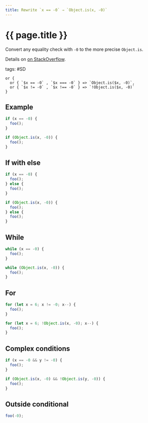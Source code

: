 ```yaml
---
title: Rewrite `x == -0` ⇒ `Object.is(x, -0)`
---
```


# {{ page.title }}

Convert any equality check with `-0` to the more precise `Object.is`.

Details on [on StackOverflow](https://stackoverflow.com/questions/7223359/are-0-and-0-the-same).

tags: #SD

```grit
or {
  or { `$x == -0` , `$x === -0` } => `Object.is($x, -0)`,
  or { `$x != -0` , `$x !== -0` } => `!Object.is($x, -0)`
}
```

## Example

```javascript
if (x == -0) {
  foo();
}
```

```typescript
if (Object.is(x, -0)) {
  foo();
}
```

## If with else

```javascript
if (x == -0) {
  foo();
} else {
  foo();
}
```

```typescript
if (Object.is(x, -0)) {
  foo();
} else {
  foo();
}
```

## While

```javascript
while (x == -0) {
  foo();
}
```

```typescript
while (Object.is(x, -0)) {
  foo();
}
```

## For

```javascript
for (let x = 6; x != -0; x--) {
  foo();
}
```

```typescript
for (let x = 6; !Object.is(x, -0); x--) {
  foo();
}
```

## Complex conditions

```javascript
if (x == -0 && y != -0) {
  foo();
}
```

```typescript
if (Object.is(x, -0) && !Object.is(y, -0)) {
  foo();
}
```

## Outside conditional

```javascript
foo(-0);
```
